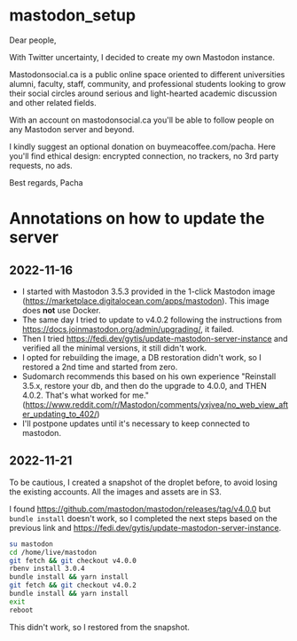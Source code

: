 # mastodon_setup

Dear people,

With Twitter uncertainty, I decided to create my own Mastodon instance.

Mastodonsocial.ca is a public online space oriented to different universities alumni, faculty, staff, community, and professional students looking to grow their social circles around serious and light-hearted academic discussion and other related fields.

With an account on mastodonsocial.ca you'll be able to follow people on any Mastodon server and beyond.

I kindly suggest an optional donation on buymeacoffee.com/pacha. Here you'll find ethical design: encrypted connection, no trackers, no 3rd party requests, no ads.

Best regards,
Pacha

# Annotations on how to update the server

## 2022-11-16

* I started with Mastodon 3.5.3 provided in the 1-click Mastodon image (https://marketplace.digitalocean.com/apps/mastodon). This image does **not** use Docker.
* The same day I tried to update to v4.0.2 following the instructions from https://docs.joinmastodon.org/admin/upgrading/, it failed.
* Then I tried https://fedi.dev/gytis/update-mastodon-server-instance and verified all the minimal versions, it still didn't work.
* I opted for rebuilding the image, a DB restoration didn't work, so I restored a 2nd time and started from zero.
* Sudomarch recommends this based on his own experience "Reinstall 3.5.x, restore your db, and then do the upgrade to 4.0.0, and THEN 4.0.2. That's what worked for me." (https://www.reddit.com/r/Mastodon/comments/yxjvea/no_web_view_after_updating_to_402/)
* I'll postpone updates until it's necessary to keep connected to mastodon.

## 2022-11-21

To be cautious, I created a snapshot of the droplet before, to avoid losing the existing accounts. All the images and assets are in S3.

I found https://github.com/mastodon/mastodon/releases/tag/v4.0.0 but `bundle install` doesn't work, so I completed the next steps based on the previous link and https://fedi.dev/gytis/update-mastodon-server-instance.

```bash
su mastodon
cd /home/live/mastodon
git fetch && git checkout v4.0.0
rbenv install 3.0.4
bundle install && yarn install
git fetch && git checkout v4.0.2
bundle install && yarn install
exit
reboot
```

This didn't work, so I restored from the snapshot.

